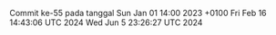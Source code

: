 Commit ke-55 pada tanggal Sun Jan 01 14:00 2023 +0100
Fri Feb 16 14:43:06 UTC 2024
Wed Jun  5 23:26:27 UTC 2024
